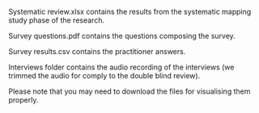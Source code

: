 Systematic review.xlsx contains the results from the systematic mapping study phase of the research.

Survey questions.pdf contains the questions composing the survey.

Survey results.csv contains the practitioner answers.

Interviews folder contains the audio recording of the interviews (we trimmed the audio for comply to the double blind review).

Please note that you may need to download the files for visualising them properly.
